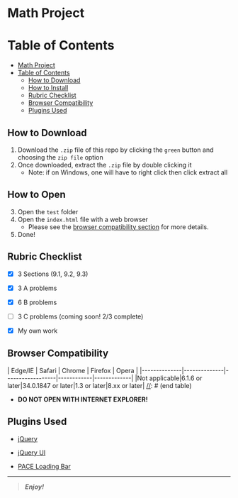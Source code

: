[comment]: # (Start README.md markdown script)

Math Project
============

# Table of Contents

<!--START doctoc-->

- [Math Project](#math-project)
- [Table of Contents](#table-of-contents)
  - [How to Download](#how-to-download)
  - [How to Install](#how-to-install)
  - [Rubric Checklist](#rubric-checklist)
  - [Browser Compatibility](#browser-compatibility)
  - [Plugins Used](#plugins-used)
  
<!--END doctoc-->

How to Download
---------------

1. Download the `.zip` file of this repo by clicking the `green` button and choosing the `zip file` option
2. Once downloaded, extract the `.zip` file by double clicking it
   * Note: if on Windows, one will have to right click then click extract all

## How to Open

3. Open the `test` folder
4. Open the `index.html` file with a web browser
   * Please see the [browser compatibility section](#browser-compatibility) for more details.
5. Done!


## Rubric Checklist

- [x] 3 Sections (9.1, 9.2, 9.3)
- [x] 3 A problems
- [x] 6 B problems
- [ ] 3 C problems (coming soon! 2/3 complete)
- [x] My own work


Browser Compatibility
---------------------

[//]: # (start table)
|    Edge/IE   |    Safari    |      Chrome      |   Firefox  |    Opera    |
|--------------|--------------|------------------|------------|-------------|
|Not applicable|6.1.6 or later|34.0.1847 or later|1.3 or later|8.xx or later|
[//]: # (end table)
* **DO NOT OPEN WITH INTERNET EXPLORER!**

## Plugins Used

+ [jQuery][1]
- [jQuery UI][2]
* [PACE Loading Bar][3]

[1]: http://www.jquery.com/  "jQuery"
[2]: http://www.jqueryui.com/  "jQuery UI"
[3]: http://github.hubspot.com/pace/docs/welcome/  (PACE Loading Bar)

________

> **_Enjoy!_**

[comment]: # (End README.md markdown script)
